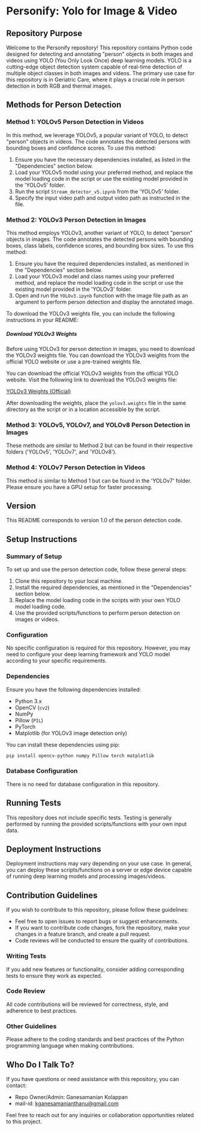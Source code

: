 # Personify: Yolo for Image & Video

## Repository Purpose

Welcome to the Personify repository! This repository contains Python code designed for detecting and annotating "person" objects in both images and videos using YOLO (You Only Look Once) deep learning models. YOLO is a cutting-edge object detection system capable of real-time detection of multiple object classes in both images and videos. The primary use case for this repository is in Geriatric Care, where it plays a crucial role in person detection in both RGB and thermal images.

## Methods for Person Detection

### Method 1: YOLOv5 Person Detection in Videos

In this method, we leverage YOLOv5, a popular variant of YOLO, to detect "person" objects in videos. The code annotates the detected persons with bounding boxes and confidence scores. To use this method:

1. Ensure you have the necessary dependencies installed, as listed in the "Dependencies" section below.
2. Load your YOLOv5 model using your preferred method, and replace the model loading code in the script or use the existing model provided in the 'YOLOv5' folder.
3. Run the script `Stream_detector_v5.ipynb` from the 'YOLOv5' folder.
4. Specify the input video path and output video path as instructed in the file.

### Method 2: YOLOv3 Person Detection in Images

This method employs YOLOv3, another variant of YOLO, to detect "person" objects in images. The code annotates the detected persons with bounding boxes, class labels, confidence scores, and bounding box sizes. To use this method:

1. Ensure you have the required dependencies installed, as mentioned in the "Dependencies" section below.
2. Load your YOLOv3 model and class names using your preferred method, and replace the model loading code in the script or use the existing model provided in the 'YOLOv3' folder.
3. Open and run the `YOLOv3.ipynb` function with the image file path as an argument to perform person detection and display the annotated image.

To download the YOLOv3 weights file, you can include the following instructions in your README:

##### Download YOLOv3 Weights

Before using YOLOv3 for person detection in images, you need to download the YOLOv3 weights file. You can download the YOLOv3 weights from the official YOLO website or use a pre-trained weights file.

You can download the official YOLOv3 weights from the official YOLO website. Visit the following link to download the YOLOv3 weights file:

[YOLOv3 Weights (Official)](https://pjreddie.com/media/files/yolov3.weights)

After downloading the weights, place the `yolov3.weights` file in the same directory as the script or in a location accessible by the script.

### Method 3: YOLOv5, YOLOv7, and YOLOv8 Person Detection in Images

These methods are similar to Method 2 but can be found in their respective folders ('YOLOv5', 'YOLOv7', and 'YOLOv8').

### Method 4: YOLOv7 Person Detection in Videos

This method is similar to Method 1 but can be found in the 'YOLOv7' folder. Please ensure you have a GPU setup for faster processing.

## Version

This README corresponds to version 1.0 of the person detection code.

## Setup Instructions

### Summary of Setup

To set up and use the person detection code, follow these general steps:

1. Clone this repository to your local machine.
2. Install the required dependencies, as mentioned in the "Dependencies" section below.
3. Replace the model loading code in the scripts with your own YOLO model loading code.
4. Use the provided scripts/functions to perform person detection on images or videos.

### Configuration

No specific configuration is required for this repository. However, you may need to configure your deep learning framework and YOLO model according to your specific requirements.

### Dependencies

Ensure you have the following dependencies installed:

- Python 3.x
- OpenCV (`cv2`)
- NumPy
- Pillow (`PIL`)
- PyTorch
- Matplotlib (for YOLOv3 image detection only)

You can install these dependencies using pip:

```bash
pip install opencv-python numpy Pillow torch matplotlib
```

### Database Configuration

There is no need for database configuration in this repository.

## Running Tests

This repository does not include specific tests. Testing is generally performed by running the provided scripts/functions with your own input data.

## Deployment Instructions

Deployment instructions may vary depending on your use case. In general, you can deploy these scripts/functions on a server or edge device capable of running deep learning models and processing images/videos.

## Contribution Guidelines

If you wish to contribute to this repository, please follow these guidelines:

- Feel free to open issues to report bugs or suggest enhancements.
- If you want to contribute code changes, fork the repository, make your changes in a feature branch, and create a pull request.
- Code reviews will be conducted to ensure the quality of contributions.

### Writing Tests

If you add new features or functionality, consider adding corresponding tests to ensure they work as expected.

### Code Review

All code contributions will be reviewed for correctness, style, and adherence to best practices.

### Other Guidelines

Please adhere to the coding standards and best practices of the Python programming language when making contributions.

## Who Do I Talk To?

If you have questions or need assistance with this repository, you can contact:

- Repo Owner/Admin: Ganesamanian Kolappan
- mail-id: kganesamanianthanu@gmail.com

Feel free to reach out for any inquiries or collaboration opportunities related to this project.
